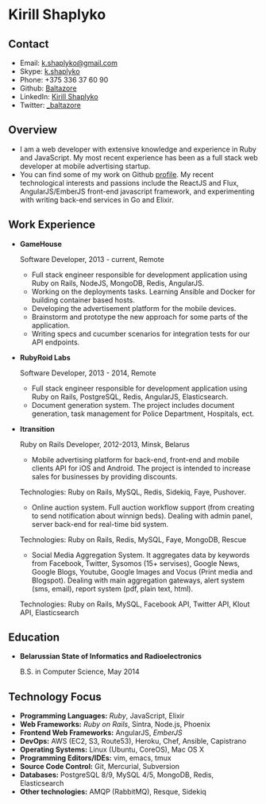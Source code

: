 Kirill Shaplyko
===============


Contact
--------

*   Email: [k.shaplyko@gmail.com](mailto:k.shaplyko@gmail.com)
*   Skype: [k.shaplyko](skype:k.shaplyko)
*   Phone: +375 336 37 60 90
*   Github: [Baltazore](https://github.com/baltazore)
*   LinkedIn: [Kirill Shaplyko](https://www.linkedin.com/in/kirillshaplyko)
*   Twitter: [_baltazore](http://twitter.com/_baltazore)

Overview
--------

*   I am a web developer with extensive knowledge and experience in Ruby and JavaScript. My most recent experience has been as a full stack web developer at mobile advertising startup.
*   You can find some of my work on Github [profile](http://github.com/Baltazore). My recent technological interests and passions include the ReactJS and Flux, AngularJS/EmberJS front-end javascript framework, and experimenting with writing back-end services in Go and Elixir.


Work Experience
---------------

*   **GameHouse**

    Software Developer, 2013 - current, Remote

    -   Full stack engineer responsible for development application using Ruby on Rails, NodeJS, MongoDB, Redis, AngularJS.
    -   Working on the deployments tasks. Learning Ansible and Docker for building container based hosts.
    -   Developing the advertisement platform for the mobile devices.
    -   Brainstorm and prototype the new approach for some parts of the application.
    -   Writing specs and cucumber scenarios for integration tests for our API endpoints.

*   **RubyRoid Labs**

    Software Developer, 2013 - 2014, Remote

    -   Full stack engineer responsible for development application using Ruby on Rails, PostgreSQL, Redis, AngularJS, Elasticsearch.
    -   Document generation system. The project includes document generation, task management for Police Department, Hospitals, ect.

*   **Itransition**

    Ruby on Rails Developer, 2012-2013, Minsk, Belarus

    -   Mobile advertising platform for back-end, front-end and mobile clients
    API for iOS and Android. The project is intended to increase sales for
    businesses by providing discounts.

    Technologies: Ruby on Rails, MySQL, Redis, Sidekiq, Faye, Pushover.

    -   Online auction system. Full auction workflow support (from creating to
    send notification about winnign beds). Dealing with admin panel, server
    back-end for real-time bid system.

    Technologies: Ruby on Rails, Redis, MySQL, Faye, MongoDB, Rescue

    -   Social Media Aggregation System. It aggregates data by keywords from
    Facebook, Twitter, Sysomos (15+ servises), Google News, Google Blogs,
    Youtube, Google Images and Vocus (Print media and Blogspot). Dealing with
    main aggregation gateways, alert system (sms, email), report system (pdf,
    plain text, html).

    Technologies: Ruby on Rails, MySQL, Facebook API, Twitter API, Klout API,
    Elasticsearch


Education
---------

*   **Belarussian State of Informatics and Radioelectronics**

    B.S. in Computer Science, May 2014

Technology Focus
---------------

*   **Programming Languages:** *Ruby*, JavaScript, Elixir
*   **Web Frameworks:** *Ruby on Rails*, Sintra, Node.js, Phoenix
*   **Frontend Web Frameworks:** AngularJS, *EmberJS*
*   **DevOps:** AWS (EC2, S3, Route53), Heroku, Chef, Ansible, Capistrano
*   **Operating Systems:** Linux (Ubuntu, CoreOS), Mac OS X
*   **Programming Editors/IDEs:** vim, emacs, tmux
*   **Source Code Control:** Git, Mercurial, Subversion
*   **Databases:** PostgreSQL 8/9, MySQL 4/5, MongoDB, Redis, Elasticsearch
*   **Other technologies:** AMQP (RabbitMQ), Resque, Sidekiq
